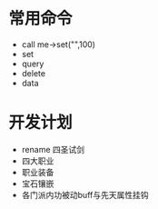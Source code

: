 # 常用命令
- call me->set("",100)
- set
- query
- delete
- data <id>

# 开发计划
- rename 四圣试剑
- 四大职业
- 职业装备
- 宝石镶嵌
- 各门派内功被动buff与先天属性挂钩